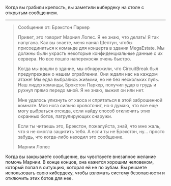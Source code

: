 Когда вы грабили крепость, вы заметили кибердеку на столе с открытым сообщением.

---

> Сообщение от: Брэкстон Паркер
>
> Привет, это говорит Марния Лопес. Я не знаю, что делать! Я так напугана. Как вы знаете, меня нанял Шептун, чтобы присоединиться к команде для концерта в здании MegaEstate. Мы должны были украсть некоторые конфиденциальные данные с их сервера. Но все пошло наперекосяк очень быстро.
>
> Когда мы вошли в здание, мы обнаружили, что CircuitBreak был предупрежден о нашем ограблении. Они ждали нас на каждом этаже! Мы едва выбрались живыми, но не без нескольких пуль. Наш лидер команды, Брэкстон Паркер, получил удар в грудь и рухнул прямо передо мной. Я не знаю, выжил он или нет.
>
> Мне удалось улизнуть от хаоса и спрятаться в этой заброшенной комнате. Моя нога сильно кровоточит, но я думаю, что все еще могу выбраться отсюда, если найду способ отключить этих охранных ботов, патрулирующих снаружи.
>
> Если ты читаешь это, Брэкстон, пожалуйста, знай, что мне жаль, что я не смогла защитить тебя. А если ты не Брэкстон, ну... просто забудь, что когда-либо находил это сообщение.
>
> Марния Лопес

Когда вы закрываете сообщение, вы чувствуете внезапное желание помочь Марнии. В конце концов, она кажется хорошим человеком, который попал в ситуацию, которая ей не по зубам. Вы решаете использовать свою кибердеку, чтобы взломать систему безопасности и отключить этих ботов для нее.

